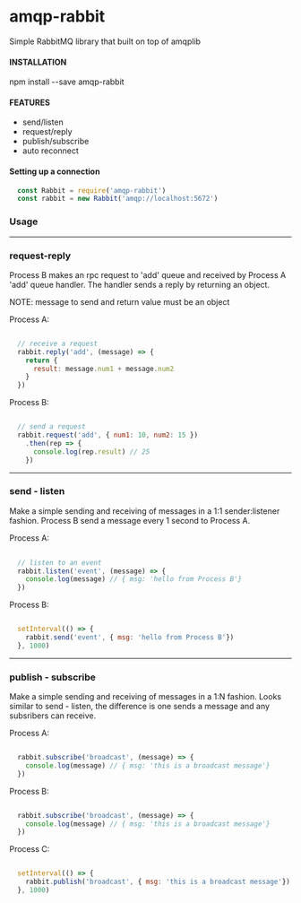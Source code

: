 # amqp-rabbit
Simple RabbitMQ library that built on top of amqplib

#### INSTALLATION

npm install --save amqp-rabbit

#### FEATURES
* send/listen
* request/reply
* publish/subscribe
* auto reconnect

#### Setting up a connection

``` javascript
  const Rabbit = require('amqp-rabbit')
  const rabbit = new Rabbit('amqp://localhost:5672')
```

### Usage
---

### request-reply
Process B makes an rpc request to 'add' queue and received by Process A 'add' queue handler. The handler sends a reply by returning an object.

NOTE: message to send and return value must be an object

Process A:
```javascript

  // receive a request
  rabbit.reply('add', (message) => {
    return {
      result: message.num1 + message.num2
    }
  })

```

Process B:
```javascript

  // send a request
  rabbit.request('add', { num1: 10, num2: 15 })
    .then(rep => {
      console.log(rep.result) // 25
    })

```
---
### send - listen
Make a simple sending and receiving of messages in a 1:1 sender:listener fashion. Process B send a message every 1 second to Process A.

Process A:
```javascript
  
  // listen to an event
  rabbit.listen('event', (message) => {
    console.log(message) // { msg: 'hello from Process B'}
  })

```

Process B:

```javascript

  setInterval(() => {
    rabbit.send('event', { msg: 'hello from Process B'})
  }, 1000)
```
---
### publish - subscribe
Make a simple sending and receiving of messages in a 1:N fashion. Looks similar to send - listen, the difference is one sends a message and any subsribers can receive.

Process A:

```javascript

  rabbit.subscribe('broadcast', (message) => {
    console.log(message) // { msg: 'this is a broadcast message'}
  })

```

Process B:

```javascript

  rabbit.subscribe('broadcast', (message) => {
    console.log(message) // { msg: 'this is a broadcast message'}
  })

```

Process C: 

```javascript

  setInterval(() => {
    rabbit.publish('broadcast', { msg: 'this is a broadcast message'})
  }, 1000)

```